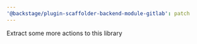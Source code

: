 ```yaml
---
'@backstage/plugin-scaffolder-backend-module-gitlab': patch
---
```


Extract some more actions to this library
